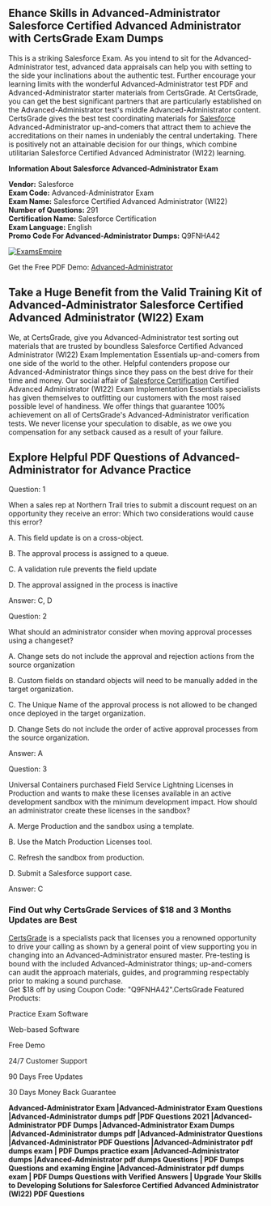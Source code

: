 <h2> Ehance Skills in Advanced-Administrator Salesforce Certified Advanced Administrator with CertsGrade Exam Dumps </h2>

This is a striking Salesforce Exam. As you intend to sit for the Advanced-Administrator test, advanced data appraisals can help you with setting to the side your inclinations about the authentic test. Further encourage your learning limits with the wonderful Advanced-Administrator test PDF and Advanced-Administrator starter materials from CertsGrade. At CertsGrade, you can get the best significant partners that are particularly established on the Advanced-Administrator test's middle Advanced-Administrator content. CertsGrade gives the best test coordinating materials for <a href="https://www.certsgrade.com/vendor/salesforce/">Salesforce</a>  Advanced-Administrator up-and-comers that attract them to achieve the accreditations on their names in undeniably the central undertaking. There is positively not an attainable decision for our things, which combine utilitarian Salesforce Certified Advanced Administrator (WI22) learning.

<b>Information About Salesforce Advanced-Administrator Exam </b>

<b>Vendor:</b> Salesforce <br>
<b>Exam Code:</b> Advanced-Administrator Exam <br>
<b>Exam Name:</b> Salesforce Certified Advanced Administrator (WI22) <br>
<b>Number of Questions:</b> 291  <br>
<b>Certification Name:</b> Salesforce Certification <br>
<b>Exam Language:</b> English <br>
<b>Promo Code For Advanced-Administrator Dumps:</b> Q9FNHA42

<a href="https://www.certsgrade.com/pdf/advanced-administrator/" rel="no-follow"> <img src="https://scontent.flhe5-1.fna.fbcdn.net/v/t39.30808-6/p960x960/267153739_3036626889987575_2436815548704275273_n.jpg?_nc_cat=108&ccb=1-5&_nc_sid=730e14&_nc_ohc=kUIasYtkmwQAX-fwF4N&_nc_ht=scontent.flhe5-1.fna&oh=00_AT877_bBv4vl9QQxskdzFof7XveshDFIl9DlkvJvZhvhrw&oe=61BEF4FB"   alt="ExamsEmpire" style="max-width: 100%;"> </a>

Get the Free PDF Demo: <a href="https://www.certsgrade.com/pdf/advanced-administrator/">Advanced-Administrator</a>
<h2>  Take a Huge Benefit from the Valid Training Kit of Advanced-Administrator Salesforce Certified Advanced Administrator (WI22) Exam </h2>

We, at CertsGrade, give you Advanced-Administrator test sorting out materials that are trusted by boundless Salesforce Certified Advanced Administrator (WI22) Exam Implementation Essentials up-and-comers from one side of the world to the other. Helpful contenders propose our Advanced-Administrator things since they pass on the best drive for their time and money. Our social affair of <a href="https://www.certsgrade.com/vendor/salesforce/salesforce-certification/">Salesforce Certification</a> Certified Advanced Administrator (WI22) Exam Implementation Essentials specialists has given themselves to outfitting our customers with the most raised possible level of handiness. We offer things that guarantee 100% achievement on all of CertsGrade's Advanced-Administrator verification tests. We never license your speculation to disable, as we owe you compensation for any setback caused as a result of your failure.

<h2> Explore Helpful PDF Questions of Advanced-Administrator for Advance Practice </h2>
Question: 1

When a sales rep at Northern Trail tries to submit a discount request on an opportunity they receive an error: Which two considerations would cause this error?

A. This field update is on a cross-object.

B. The approval process is assigned to a queue.

C. A validation rule prevents the field update

D. The approval assigned in the process is inactive

Answer: C, D

Question: 2

What should an administrator consider when moving approval processes using a changeset?

A. Change sets do not include the approval and rejection actions from the source organization

B. Custom fields on standard objects will need to be manually added in the target organization.

C. The Unique Name of the approval process is not allowed to be changed once deployed in the target organization.

D. Change Sets do not include the order of active approval processes from the source organization.

Answer: A

Question: 3

Universal Containers purchased Field Service Lightning Licenses in Production and wants to make these licenses available in an active development sandbox with the minimum development impact. How should an administrator create these licenses in the sandbox?

A. Merge Production and the sandbox using a template.

B. Use the Match Production Licenses tool.

C. Refresh the sandbox from production.

D. Submit a Salesforce support case.

Answer: C

<h3> Find Out why CertsGrade Services of $18 and 3 Months Updates are Best </h3>
<a href="https://www.certsgrade.com/">CertsGrade</a> is a specialists pack that licenses you a renowned opportunity to drive your calling as shown by a general point of view supporting you in changing into an Advanced-Administrator ensured master. Pre-testing is bound with the included Advanced-Administrator things; up-and-comers can audit the approach materials, guides, and programming respectably prior to making a sound purchase. <br>
Get $18 off by using Coupon Code: "Q9FNHA42".CertsGrade Featured Products:

Practice Exam Software

Web-based Software

Free Demo

24/7 Customer Support

90 Days Free Updates

30 Days Money Back Guarantee

<b> Advanced-Administrator Exam |Advanced-Administrator Exam Questions |Advanced-Administrator dumps pdf |PDF Questions 2021 |Advanced-Administrator PDF Dumps |Advanced-Administrator Exam Dumps |Advanced-Administrator dumps pdf |Advanced-Administrator Questions |Advanced-Administrator PDF Questions |Advanced-Administrator pdf dumps exam | PDF Dumps practice exam |Advanced-Administrator dumps |Advanced-Administrator pdf dumps Questions | PDF Dumps Questions and examing Engine |Advanced-Administrator pdf dumps exam | PDF Dumps Questions with Verified Answers | Upgrade Your Skills to Developing Solutions for Salesforce Certified Advanced Administrator (WI22) PDF Questions </b>
